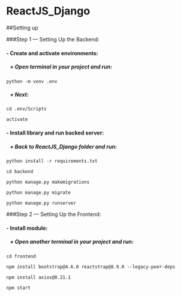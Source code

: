 # ReactJS_Django
##Setting up

###Step 1 — Setting Up the Backend:
#### - Create and activate environments:
#####    + Open terminal in your project and run:
    python -m venv .env
#####    + Next:
    cd .env/Scripts

    activate
#### - Install library and run backed server:
#####    + Back to ReactJS_Django folder and run:
    python install -r requirements.txt

    cd backend

    python manage.py makemigrations

    python manage.py migrate

    python manage.py runserver
 
###Step 2 — Setting Up the Frontend:
#### - Install module:
#####    + Open another terminal in your project and run:
    cd frontend

    npm install bootstrap@4.6.0 reactstrap@8.9.0 --legacy-peer-deps

    npm install axios@0.21.1

    npm start
